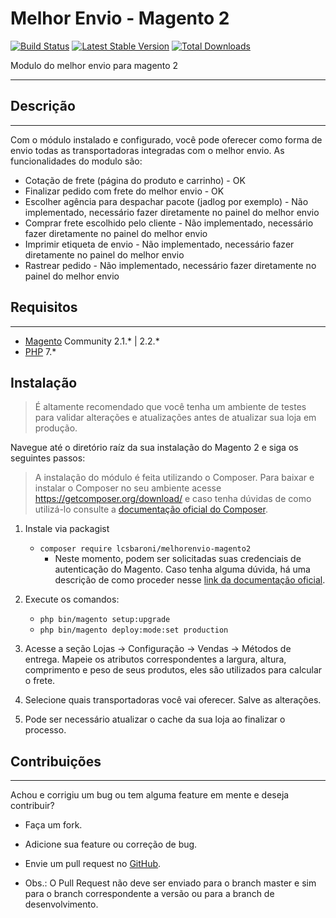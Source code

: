 # Melhor Envio - Magento 2
[![Build Status](https://img.shields.io/travis/lcsbaroni/melhorenvio-magento2/master.svg?style=flat-square)](https://travis-ci.org/lcsbaroni/melhorenvio-magento2)
[![Latest Stable Version](https://img.shields.io/packagist/v/lcsbaroni/melhorenvio-magento2.svg?style=flat-square)](https://packagist.org/packages/lcsbaroni/melhorenvio-magento2)
[![Total Downloads](https://img.shields.io/packagist/dt/lcsbaroni/melhorenvio-magento2.svg?style=flat-square)](https://packagist.org/packages/lcsbaroni/melhorenvio-magento2)

Modulo do melhor envio para magento 2

---
Descrição
---------
---
Com o módulo instalado e configurado, você pode oferecer como forma de envio todas as transportadoras integradas com o melhor envio. As funcionalidades do modulo são:

 - Cotação de frete (página do produto e carrinho) - OK
 - Finalizar pedido com frete do melhor envio - OK
 - Escolher agência para despachar pacote (jadlog por exemplo) - Não implementado, necessário fazer diretamente no painel do melhor envio
 - Comprar frete escolhido pelo cliente - Não implementado, necessário fazer diretamente no painel do melhor envio
 - Imprimir etiqueta de envio - Não implementado, necessário fazer diretamente no painel do melhor envio
 - Rastrear pedido - Não implementado, necessário fazer diretamente no painel do melhor envio


Requisitos
----------
---
 - [Magento] Community 2.1.* | 2.2.*
 - [PHP] 7.*

Instalação
-----------
> É altamente recomendado que você tenha um ambiente de testes para validar alterações e atualizações antes de atualizar sua loja em produção.

Navegue até o diretório raíz da sua instalação do Magento 2 e siga os seguintes passos:

> A instalação do módulo é feita utilizando o Composer. Para baixar e instalar o Composer no seu ambiente acesse https://getcomposer.org/download/ e caso tenha dúvidas de como utilizá-lo consulte a [documentação oficial do Composer](https://getcomposer.org/doc/).

1. Instale via packagist 
   - ```composer require lcsbaroni/melhorenvio-magento2```
       - Neste momento, podem ser solicitadas suas credenciais de autenticação do Magento. Caso tenha alguma dúvida, há uma descrição de como proceder nesse [link da documentação oficial](http://devdocs.magento.com/guides/v2.0/install-gde/prereq/connect-auth.html).
2. Execute os comandos:
   - ```php bin/magento setup:upgrade```
   - ```php bin/magento deploy:mode:set production```

3. Acesse a seção Lojas -> Configuração -> Vendas -> Métodos de entrega. Mapeie os atributos correspondentes a largura, altura, comprimento e peso de seus produtos, eles são utilizados para calcular o frete.

4. Selecione quais transportadoras você vai oferecer. Salve as alterações.

5. Pode ser necessário atualizar o cache da sua loja ao finalizar o processo.

Contribuições
-------------
---
Achou e corrigiu um bug ou tem alguma feature em mente e deseja contribuir?

* Faça um fork.
* Adicione sua feature ou correção de bug.
* Envie um pull request no [GitHub].
* Obs.: O Pull Request não deve ser enviado para o branch master e sim para o branch correspondente a versão ou para a branch de desenvolvimento.

  [Melhor Envio]: https://www.melhorenvio.com.br/
  [API Melhor Envio]: https://docs.melhorenvio.com.br/
  [Magento]: https://www.magentocommerce.com/
  [PHP]: http://www.php.net/
  [GitHub]: https://github.com/lcsbaroni/melhorenvio-magento2
